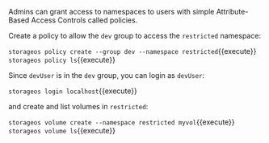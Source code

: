 Admins can grant access to namespaces to users with simple Attribute-Based Access Controls called policies.

Create a policy to allow the `dev` group to access the `restricted` namespace:

`storageos policy create --group dev --namespace restricted`{{execute}}
`storageos policy ls`{{execute}}

Since `devUser` is in the `dev` group, you can login as `devUser`:

`storageos login localhost`{{execute}}

and create and list volumes in `restricted`:

`storageos volume create --namespace restricted myvol`{{execute}}
`storageos volume ls`{{execute}}
